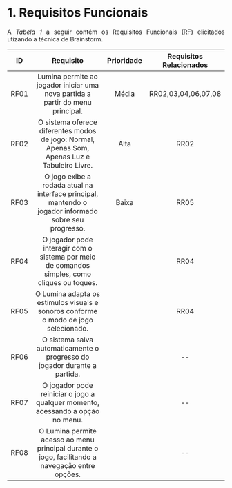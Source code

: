 # 1. Requisitos Funcionais

<p align="justify">A <i>Tabela 1</i> a seguir contém os Requisitos Funcionais (RF) elicitados utizando a técnica de Brainstorm.</p>

| ID   |                                 Requisito                                                                      | Prioridade | Requisitos Relacionados |
| :--: | :-----------------------------------------------------------------------:                                      | :--------: | :---------: |
| RF01 |        Lumina permite ao jogador iniciar uma nova partida a partir do menu principal.                      |   Média       |   RR02,03,04,06,07,08  |
| RF02 |   O sistema oferece diferentes modos de jogo: Normal, Apenas Som, Apenas Luz e Tabuleiro Livre.                |  Alta         |           RR02         |
| RF03 |    O jogo exibe a rodada atual na interface principal, mantendo o jogador informado sobre seu progresso.       |  Baixa   |           RR05         |
| RF04 | O jogador pode interagir com o sistema por meio de comandos simples, como cliques ou toques.                           |          |            RR04              |
| RF05 |        O Lumina adapta os estímulos visuais e sonoros conforme o modo de jogo selecionado.                        |           |           RR04              |
| RF06 |      O sistema salva automaticamente o progresso do jogador durante a partida.                                        |           |               --              |
| RF07 |      O jogador pode reiniciar o jogo a qualquer momento, acessando a opção no menu.                            |            |      --      |
| RF08 |    O Lumina permite acesso ao menu principal durante o jogo, facilitando a navegação entre opções.             |            |      --       |



<div style="text-align: center">


